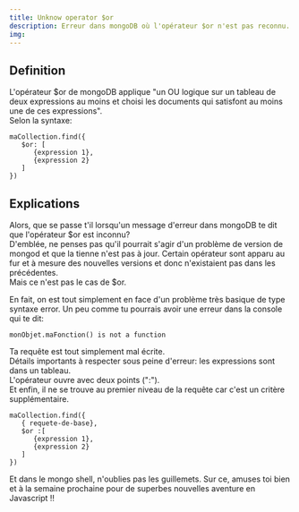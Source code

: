 ```yaml
---
title: Unknow operator $or
description: Erreur dans mongoDB où l'opérateur $or n'est pas reconnu.
img:
---
```


## Definition

L'opérateur $or de mongoDB applique "un OU logique sur un tableau de deux expressions au moins et choisi les documents qui satisfont au moins une de ces expressions".   
Selon la syntaxe:   
   
```js{}[query.js]
maCollection.find({
   $or: [
      {expression 1},
      {expression 2}
   ]
})   
```   
   
## Explications   
   

Alors, que se passe t'il lorsqu'un message d'erreur dans mongoDB te dit que l'opérateur $or est inconnu?   
D'emblée, ne penses pas qu'il pourrait s'agir d'un problème de version de mongod et que la tienne n'est pas  à jour. Certain opérateur sont apparu au fur et à mesure des nouvelles versions et donc n'existaient pas dans les précédentes.   
Mais ce n'est pas le cas de $or.   
   

En fait, on est tout simplement en face d'un problème très basique de type syntaxe error. Un peu comme tu pourrais avoir une erreur dans la console qui te dit:   
```js{}[console]
monObjet.maFonction() is not a function
```   
   Ta requête est tout simplement mal écrite.   
Détails importants à respecter sous peine d'erreur: les expressions sont dans un tableau.   
L'opérateur ouvre avec deux points (":").   
Et enfin, il ne se trouve au premier niveau de la requête car c'est un critère supplémentaire.   
   
   ```js{}[exemple]
   maCollection.find({
      { requete-de-base},
      $or :[
         {expression 1},
         {expression 2}
      ]
   })   
   ```
      

   Et dans le mongo shell, n'oublies pas les guillemets.
   Sur ce, amuses toi bien et à la semaine prochaine pour de superbes nouvelles aventure en Javascript !!   
   
    
<br>
<br>
<br>
<Nav-blog />
<br>
<br>


